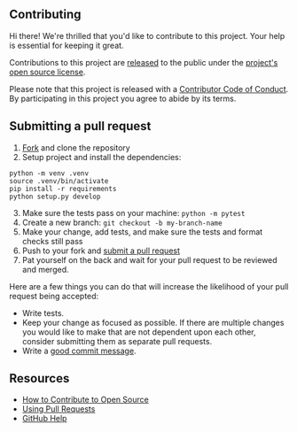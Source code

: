 ## Contributing

[fork]: https://github.com/githubnext/UpgrAIder/fork
[pr]: https://github.com/githubnext/UpgrAIder/compare
[code-of-conduct]: CODE_OF_CONDUCT.md

Hi there! We're thrilled that you'd like to contribute to this project. Your help is essential for keeping it great.

Contributions to this project are [released](https://help.github.com/articles/github-terms-of-service/#6-contributions-under-repository-license) to the public under the [project's open source license](LICENSE).

Please note that this project is released with a [Contributor Code of Conduct](CODE_OF_CONDUCT.md). By participating in this project you agree to abide by its terms.

## Submitting a pull request

1. [Fork][fork] and clone the repository
2. Setup project and install the dependencies:

```
python -m venv .venv
source .venv/bin/activate
pip install -r requirements
python setup.py develop
```

3. Make sure the tests pass on your machine: `python -m pytest`
4. Create a new branch: `git checkout -b my-branch-name`
5. Make your change, add tests, and make sure the tests and format checks still pass
6. Push to your fork and [submit a pull request][pr]
7. Pat yourself on the back and wait for your pull request to be reviewed and merged.

Here are a few things you can do that will increase the likelihood of your pull request being accepted:

- Write tests.
- Keep your change as focused as possible. If there are multiple changes you would like to make that are not dependent upon each other, consider submitting them as separate pull requests.
- Write a [good commit message](http://tbaggery.com/2008/04/19/a-note-about-git-commit-messages.html).

## Resources

- [How to Contribute to Open Source](https://opensource.guide/how-to-contribute/)
- [Using Pull Requests](https://help.github.com/articles/about-pull-requests/)
- [GitHub Help](https://help.github.com)
